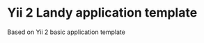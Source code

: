 Yii 2 Landy application template
============================

Based on Yii 2 basic application template